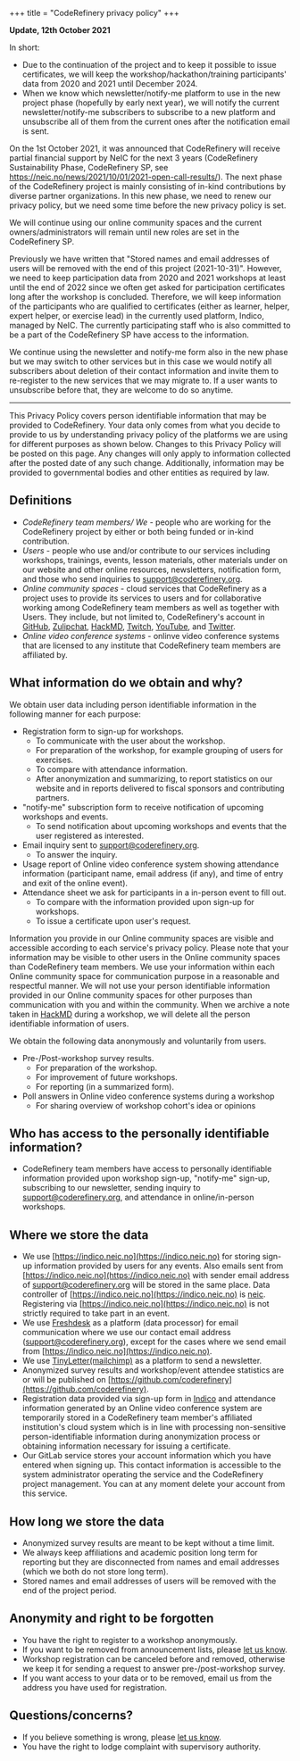 +++
title = "CodeRefinery privacy policy"
+++

**Update, 12th October 2021**

In short:
- Due to the continuation of the project and to keep it possible to issue
  certificates, we will keep the workshop/hackathon/training participants'
  data from 2020 and 2021 until December 2024.
- When we know which newsletter/notify-me platform to use in the new project
  phase (hopefully by early next year), we will notify the current
  newsletter/notify-me subscribers to subscribe to a new platform and
  unsubscribe all of them from the current ones after the notification email
  is sent.

On the 1st October 2021, it was announced that CodeRefinery will receive
partial financial support by NeIC for the next 3 years (CodeRefinery
Sustainability Phase, CodeRefinery SP, see
https://neic.no/news/2021/10/01/2021-open-call-results/). The next phase of
the CodeRefinery project is mainly consisting of in-kind contributions by
diverse partner organizations. In this new phase, we need to renew our privacy
policy, but we need some time before the new privacy policy is set.

We will continue using our online community spaces and the current
owners/administrators will remain until new roles are set in the CodeRefinery
SP.

Previously we have written that "Stored names and email addresses of users
will be removed with the end of this project (2021-10-31)".  However, we need
to keep participation data from 2020 and 2021 workshops at least until the end
of 2022 since we often get asked for participation certificates long after the
workshop is concluded.  Therefore, we will keep information of the
participants who are qualified to certificates (either as learner, helper,
expert helper, or exercise lead) in the currently used platform, Indico,
managed by NeIC. The currently participating staff who is also committed to be
a part of the CodeRefinery SP have access to the information.

We continue using the newsletter and notify-me form also in the new phase but
we may switch to other services but in this case we would notify all
subscribers about deletion of their contact information and invite them to
re-register to the new services that we may migrate to.  If a user wants to
unsubscribe before that, they are welcome to do so anytime.

----

This Privacy Policy covers person identifiable information that may be
provided to CodeRefinery. Your data only comes from what you decide to provide
to us by understanding privacy policy of the platforms we are using for
different purposes as shown below. Changes to this Privacy Policy will be
posted on this page. Any changes will only apply to information collected
after the posted date of any such change. Additionally, information may be
provided to governmental bodies and other entities as required by law.


## Definitions

- *CodeRefinery team members/ We* - people who are working for the
  CodeRefinery project by either or both being funded or in-kind contribution.
- *Users* - people who use and/or contribute to our services including
  workshops, trainings, events, lesson materials, other materials under on our
  website and other online resources, newsletters, notification form, and
  those who send inquiries to support@coderefinery.org.
- *Online community spaces* - cloud services that CodeRefinery as a project
  uses to provide its services to users and for collaborative working among
  CodeRefinery team members as well as together with Users. They include, but
  not limited to, CodeRefinery's account in [GitHub](github.com/coderefinery),
  [Zulipchat](coderefinery.zulipchat.com), [HackMD](hackmd.io/@coderefinery),
  [Twitch](twitch.tv/coderefinery),
  [YouTube]([youtube.com/](https://www.youtube.com/channel/UC47aupE7HKGduAjXKt1Gwrg)),
  and [Twitter](https://twitter.com/coderefine).
- *Online video conference systems* - onlinve video conference systems that
  are licensed to any institute that CodeRefinery team members are affiliated
  by.


## What information do we obtain and why?

We obtain user data including person identifiable information in the following manner for each purpose:
- Registration form to sign-up for workshops.
  - To communicate with the user about the workshop.
  - For preparation of the workshop, for example grouping of users for exercises.
  - To compare with attendance information.
  - After anonymization and summarizing, to report statistics on our website and in reports delivered to fiscal sponsors and contributing partners.
- "notify-me" subscription form to receive notification of upcoming workshops and events.
  - To send notification about upcoming workshops and events that the user registered as interested.
- Email inquiry sent to support@coderefinery.org.
  - To answer the inquiry.
- Usage report of Online video conference system showing attendance information (participant name, email address (if any), and time of entry and exit of the online event).
- Attendance sheet we ask for participants in a in-person event to fill out.
  - To compare with the information provided upon sign-up for workshops.
  - To issue a certificate upon user's request.

Information you provide in our Online community spaces are visible and
accessible according to each service's privacy policy. Please note that your
information may be visible to other users in the Online community spaces than
CodeRefinery team members. We use your information within each Online
community space for communication purpose in a reasonable and respectful
manner. We will not use your person identifiable information provided in our
Online community spaces for other purposes than communication with you and
within the community. When we archive a note taken in
[HackMD](hackmd.io/@coderefinery) during a workshop, we will delete all the
person identifiable information of users.

We obtain the following data anonymously and voluntarily from users.
- Pre-/Post-workshop survey results.
  - For preparation of the workshop.
  - For improvement of future workshops.
  - For reporting (in a summarized form).
- Poll answers in Online video conference systems during a workshop
  - For sharing overview of workshop cohort's idea or opinions


## Who has access to the personally identifiable information?

- CodeRefinery team members have access to personally identifiable information
  provided upon workshop sign-up, "notify-me" sign-up, subscribing to our
  newsletter, sending inquiry to support@coderefinery.org, and attendance in
  online/in-person workshops.


## Where we store the data

- We use [https://indico.neic.no](https://indico.neic.no) for storing sign-up
  information provided by users for any events. Also emails sent from
  [https://indico.neic.no](https://indico.neic.no) with sender email address
  of support@coderefinery.org will be stored in the same place. Data
  controller of [https://indico.neic.no](https://indico.neic.no) is
  [neic](neic.no). Registering via
  [https://indico.neic.no](https://indico.neic.no) is not strictly required to
  take part in an event.
- We use [Freshdesk](https://www.freshworks.com/security/) as a platform (data
  processor) for email communication where we use our contact email address
  (support@coderefinery.org), except for the cases where we send email from
  [https://indico.neic.no](https://indico.neic.no).
- We use [TinyLetter(mailchimp)](https://mailchimp.com/legal/privacy/) as a
  platform to send a newsletter.
- Anonymized survey results and workshop/event attendee statistics are or will
  be published on
  [https://github.com/coderefinery](https://github.com/coderefinery).
- Registration data provided via sign-up form in
  [Indico](https://indico.neic.no) and attendance information generated by an
  Online video conference system are temporarily stored in a CodeRefinery team
  member's affiliated institution's cloud system which is in line with
  processing non-sensitive person-identifiable information during
  anonymization process or obtaining information necessary for issuing a
  certificate.
- Our GitLab service stores your account information which you have entered
  when signing up. This contact information is accessible to the system
  administrator operating the service and the CodeRefinery project management.
  You can at any moment delete your account from this service.


## How long we store the data

- Anonymized survey results are meant to be kept without a time limit.
- We always keep affiliations and academic position long term for reporting
  but they are disconnected from names and email addresses (which we both do
  not store long term).
- Stored names and email addresses of users will be removed with the end
  of the project period.


## Anonymity and right to be forgotten

- You have the right to register to a workshop anonymously.
- If you want to be removed from announcement lists, please [let us
  know](/get-involved/#contact-us).
- Workshop registration can be canceled before and removed, otherwise we keep
  it for sending a request to answer pre-/post-workshop survey.
- If you want access to your data or to be removed, email us from the address
  you have used for registration.


## Questions/concerns?

- If you believe something is wrong, please [let us know](/get-involved/#contact-us).
- You have the right to lodge complaint with supervisory authority.
